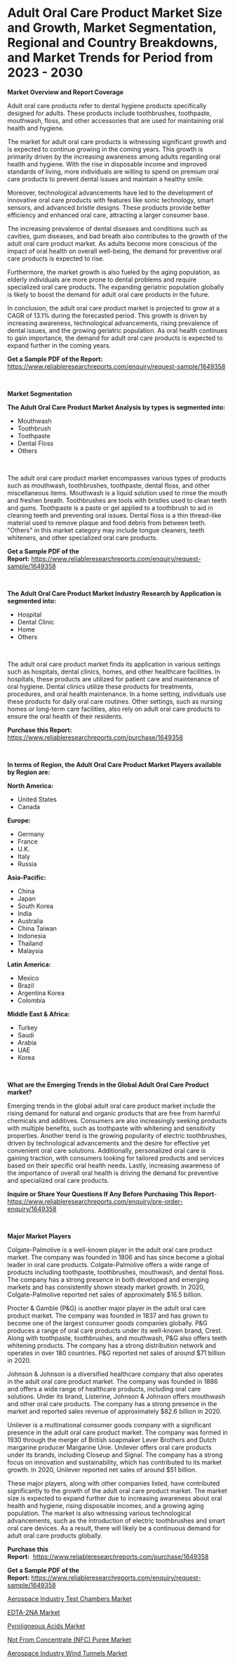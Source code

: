 <p><h1>Adult Oral Care Product Market Size and Growth, Market Segmentation, Regional and Country Breakdowns, and Market Trends for Period from 2023 -  2030</h1></p><p><strong>Market Overview and Report Coverage</strong></p>
<p><p>Adult oral care products refer to dental hygiene products specifically designed for adults. These products include toothbrushes, toothpaste, mouthwash, floss, and other accessories that are used for maintaining oral health and hygiene.</p><p>The market for adult oral care products is witnessing significant growth and is expected to continue growing in the coming years. This growth is primarily driven by the increasing awareness among adults regarding oral health and hygiene. With the rise in disposable income and improved standards of living, more individuals are willing to spend on premium oral care products to prevent dental issues and maintain a healthy smile.</p><p>Moreover, technological advancements have led to the development of innovative oral care products with features like sonic technology, smart sensors, and advanced bristle designs. These products provide better efficiency and enhanced oral care, attracting a larger consumer base.</p><p>The increasing prevalence of dental diseases and conditions such as cavities, gum diseases, and bad breath also contributes to the growth of the adult oral care product market. As adults become more conscious of the impact of oral health on overall well-being, the demand for preventive oral care products is expected to rise.</p><p>Furthermore, the market growth is also fueled by the aging population, as elderly individuals are more prone to dental problems and require specialized oral care products. The expanding geriatric population globally is likely to boost the demand for adult oral care products in the future.</p><p>In conclusion, the adult oral care product market is projected to grow at a CAGR of 13.1% during the forecasted period. This growth is driven by increasing awareness, technological advancements, rising prevalence of dental issues, and the growing geriatric population. As oral health continues to gain importance, the demand for adult oral care products is expected to expand further in the coming years.</p></p>
<p><strong>Get a Sample PDF of the Report:</strong> <a href="https://www.reliableresearchreports.com/enquiry/request-sample/1649358">https://www.reliableresearchreports.com/enquiry/request-sample/1649358</a></p>
<p>&nbsp;</p>
<p><strong>Market Segmentation</strong></p>
<p><strong>The Adult Oral Care Product Market Analysis by types is segmented into:</strong></p>
<p><ul><li>Mouthwash</li><li>Toothbrush</li><li>Toothpaste</li><li>Dental Floss</li><li>Others</li></ul></p>
<p>&nbsp;</p>
<p><p>The adult oral care product market encompasses various types of products such as mouthwash, toothbrushes, toothpaste, dental floss, and other miscellaneous items. Mouthwash is a liquid solution used to rinse the mouth and freshen breath. Toothbrushes are tools with bristles used to clean teeth and gums. Toothpaste is a paste or gel applied to a toothbrush to aid in cleaning teeth and preventing oral issues. Dental floss is a thin thread-like material used to remove plaque and food debris from between teeth. "Others" in this market category may include tongue cleaners, teeth whiteners, and other specialized oral care products.</p></p>
<p><strong>Get a Sample PDF of the Report:</strong>&nbsp;<a href="https://www.reliableresearchreports.com/enquiry/request-sample/1649358">https://www.reliableresearchreports.com/enquiry/request-sample/1649358</a></p>
<p>&nbsp;</p>
<p><strong>The Adult Oral Care Product Market Industry Research by Application is segmented into:</strong></p>
<p><ul><li>Hospital</li><li>Dental Clinic</li><li>Home</li><li>Others</li></ul></p>
<p>&nbsp;</p>
<p><p>The adult oral care product market finds its application in various settings such as hospitals, dental clinics, homes, and other healthcare facilities. In hospitals, these products are utilized for patient care and maintenance of oral hygiene. Dental clinics utilize these products for treatments, procedures, and oral health maintenance. In a home setting, individuals use these products for daily oral care routines. Other settings, such as nursing homes or long-term care facilities, also rely on adult oral care products to ensure the oral health of their residents.</p></p>
<p><strong>Purchase this Report:</strong>&nbsp; <a href="https://www.reliableresearchreports.com/purchase/1649358">https://www.reliableresearchreports.com/purchase/1649358</a></p>
<p>&nbsp;</p>
<p><strong>In terms of Region, the Adult Oral Care Product Market Players available by Region are:</strong></p>
<p>
    <p> <strong> North America: </strong>
        <ul>
            <li>United States</li>
            <li>Canada</li>
        </ul>
        </p> 
    <p> <strong> Europe: </strong>
        <ul>
            <li>Germany</li>
            <li>France</li>
            <li>U.K.</li>
            <li>Italy</li>
            <li>Russia</li>
        </ul>
        </p> 
    <p> <strong> Asia-Pacific: </strong>
        <ul>
            <li>China</li>
            <li>Japan</li>
            <li>South Korea</li>
            <li>India</li>
            <li>Australia</li>
            <li>China Taiwan</li>
            <li>Indonesia</li>
            <li>Thailand</li>
            <li>Malaysia</li>
        </ul>
        </p> 
    <p> <strong> Latin America: </strong>
        <ul>
            <li>Mexico</li>
            <li>Brazil</li>
            <li>Argentina Korea</li>
            <li>Colombia</li>
        </ul>
        </p> 
    <p> <strong> Middle East & Africa: </strong>
        <ul>
            <li>Turkey</li>
            <li>Saudi</li>
            <li>Arabia</li>
            <li>UAE</li>
            <li>Korea</li>
        </ul>
    </p>
    </p>
<p>&nbsp;</p>
<p><strong>What are the Emerging Trends in the Global Adult Oral Care Product market?</strong></p>
<p><p>Emerging trends in the global adult oral care product market include the rising demand for natural and organic products that are free from harmful chemicals and additives. Consumers are also increasingly seeking products with multiple benefits, such as toothpaste with whitening and sensitivity properties. Another trend is the growing popularity of electric toothbrushes, driven by technological advancements and the desire for effective yet convenient oral care solutions. Additionally, personalized oral care is gaining traction, with consumers looking for tailored products and services based on their specific oral health needs. Lastly, increasing awareness of the importance of overall oral health is driving the demand for preventive and specialized oral care products.</p></p>
<p><strong>Inquire or Share Your Questions If Any Before Purchasing This Report</strong>- <a href="https://www.reliableresearchreports.com/enquiry/pre-order-enquiry/1649358">https://www.reliableresearchreports.com/enquiry/pre-order-enquiry/1649358</a></p>
<p>&nbsp;</p>
<p><strong>Major Market Players</strong></p>
<p><p>Colgate-Palmolive is a well-known player in the adult oral care product market. The company was founded in 1806 and has since become a global leader in oral care products. Colgate-Palmolive offers a wide range of products including toothpaste, toothbrushes, mouthwash, and dental floss. The company has a strong presence in both developed and emerging markets and has consistently shown steady market growth. In 2020, Colgate-Palmolive reported net sales of approximately $16.5 billion.</p><p>Procter & Gamble (P&G) is another major player in the adult oral care product market. The company was founded in 1837 and has grown to become one of the largest consumer goods companies globally. P&G produces a range of oral care products under its well-known brand, Crest. Along with toothpaste, toothbrushes, and mouthwash, P&G also offers teeth whitening products. The company has a strong distribution network and operates in over 180 countries. P&G reported net sales of around $71 billion in 2020.</p><p>Johnson & Johnson is a diversified healthcare company that also operates in the adult oral care product market. The company was founded in 1886 and offers a wide range of healthcare products, including oral care solutions. Under its brand, Listerine, Johnson & Johnson offers mouthwash and other oral care products. The company has a strong presence in the market and reported sales revenue of approximately $82.6 billion in 2020.</p><p>Unilever is a multinational consumer goods company with a significant presence in the adult oral care product market. The company was formed in 1930 through the merger of British soapmaker Lever Brothers and Dutch margarine producer Margarine Unie. Unilever offers oral care products under its brands, including Closeup and Signal. The company has a strong focus on innovation and sustainability, which has contributed to its market growth. In 2020, Unilever reported net sales of around $51 billion.</p><p>These major players, along with other companies listed, have contributed significantly to the growth of the adult oral care product market. The market size is expected to expand further due to increasing awareness about oral health and hygiene, rising disposable incomes, and a growing aging population. The market is also witnessing various technological advancements, such as the introduction of electric toothbrushes and smart oral care devices. As a result, there will likely be a continuous demand for adult oral care products globally.</p></p>
<p><strong>Purchase this Report:</strong>&nbsp;&nbsp;<a href="https://www.reliableresearchreports.com/purchase/1649358">https://www.reliableresearchreports.com/purchase/1649358</a></p>
<p></p>
<p><strong>Get a Sample PDF of the Report:</strong>&nbsp;<a href="https://www.reliableresearchreports.com/enquiry/request-sample/1649358">https://www.reliableresearchreports.com/enquiry/request-sample/1649358</a></p>
<p><p><a href="https://medium.com/@zitakuvalis/aerospace-industry-test-chambers-market-focuses-on-market-share-size-and-projected-forecast-till-6cb14f1df4e3">Aerospace Industry Test Chambers Market</a></p><p><a href="https://www.linkedin.com/pulse/edta-2na-market-size-share-amp-trends-analysis-report-application/">EDTA-2NA Market</a></p><p><a href="https://www.linkedin.com/pulse/pyroligneous-acids-market-insights-players-forecast-till/">Pyroligneous Acids Market</a></p><p><a href="https://www.linkedin.com/pulse/from-concentrate-nfc-puree-market-size-2023-2030-global/">Not From Concentrate (NFC) Puree Market</a></p><p><a href="https://medium.com/@jackytorphy/aerospace-industry-wind-tunnels-market-furnishes-information-on-market-share-market-trends-and-ec2e9efe0f20">Aerospace Industry Wind Tunnels Market</a></p></p>